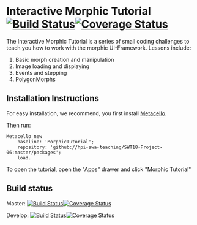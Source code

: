# **Interactive Morphic Tutorial** [![Build Status](https://travis-ci.org/hpi-swa-teaching/SWT18-Project-06.svg?branch=master)](https://travis-ci.org/hpi-swa-teaching/SWT18-Project-06)[![Coverage Status](https://coveralls.io/repos/github/hpi-swa-teaching/SWT18-Project-06/badge.svg?branch=master)](https://coveralls.io/github/hpi-swa-teaching/SWT18-Project-06?branch=master)

The Interactive Morphic Tutorial is a series of small coding challenges to teach you how to work with the morphic UI-Framework.
Lessons include:
1. Basic morph creation and manipulation
2. Image loading and displaying
3. Events and stepping
4. PolygonMorphs

## **Installation Instructions**
For easy installation, we recommend, you first install [Metacello](https://github.com/Metacello/metacello).

Then run:
``` smalltalk
Metacello new
	baseline: 'MorphicTutorial';
	repository: 'github://hpi-swa-teaching/SWT18-Project-06:master/packages';
	load.
```

To open the tutorial, open the "Apps" drawer and click "Morphic Tutorial"

## **Build status**
Master: [![Build Status](https://travis-ci.org/hpi-swa-teaching/SWT18-Project-06.svg?branch=master)](https://travis-ci.org/hpi-swa-teaching/SWT18-Project-06)[![Coverage Status](https://coveralls.io/repos/github/hpi-swa-teaching/SWT18-Project-06/badge.svg?branch=master)](https://coveralls.io/github/hpi-swa-teaching/SWT18-Project-06?branch=master)

Develop: [![Build Status](https://travis-ci.org/hpi-swa-teaching/SWT18-Project-06.svg?branch=develop)](https://travis-ci.org/hpi-swa-teaching/SWT18-Project-06)[![Coverage Status](https://coveralls.io/repos/github/hpi-swa-teaching/SWT18-Project-06/badge.svg?branch=develop)](https://coveralls.io/github/hpi-swa-teaching/SWT18-Project-06?branch=develop)
